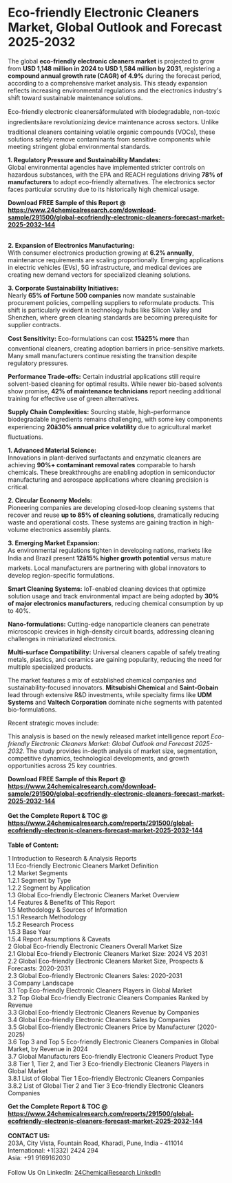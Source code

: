 <h1>Eco-friendly Electronic Cleaners Market, Global Outlook and Forecast 2025-2032</h1><p>The global <strong>eco-friendly electronic cleaners market</strong> is projected to grow from <strong>USD 1,148 million in 2024 to USD 1,584 million by 2031</strong>, registering a <strong>compound annual growth rate (CAGR) of 4.9%</strong> during the forecast period, according to a comprehensive market analysis. This steady expansion reflects increasing environmental regulations and the electronics industry's shift toward sustainable maintenance solutions.</p><p>Eco-friendly electronic cleanersâformulated with biodegradable, non-toxic ingredientsâare revolutionizing device maintenance across sectors. Unlike traditional cleaners containing volatile organic compounds (VOCs), these solutions safely remove contaminants from sensitive components while meeting stringent global environmental standards.</p><p><strong>1. Regulatory Pressure and Sustainability Mandates:</strong><br>
Global environmental agencies have implemented stricter controls on hazardous substances, with the EPA and REACH regulations driving <strong>78% of manufacturers</strong> to adopt eco-friendly alternatives. The electronics sector faces particular scrutiny due to its historically high chemical usage.</p><div><b>Download FREE Sample of this Report @ 
            <a href="https://www.24chemicalresearch.com/download-sample/291500/global-ecofriendly-electronic-cleaners-forecast-market-2025-2032-144">
            https://www.24chemicalresearch.com/download-sample/291500/global-ecofriendly-electronic-cleaners-forecast-market-2025-2032-144</a></b></div><br><p><strong>2. Expansion of Electronics Manufacturing:</strong><br>
With consumer electronics production growing at <strong>6.2% annually</strong>, maintenance requirements are scaling proportionally. Emerging applications in electric vehicles (EVs), 5G infrastructure, and medical devices are creating new demand vectors for specialized cleaning solutions.</p><p><strong>3. Corporate Sustainability Initiatives:</strong><br>
Nearly <strong>65% of Fortune 500 companies</strong> now mandate sustainable procurement policies, compelling suppliers to reformulate products. This shift is particularly evident in technology hubs like Silicon Valley and Shenzhen, where green cleaning standards are becoming prerequisite for supplier contracts.</p><p><strong>Cost Sensitivity:</strong> Eco-formulations can cost <strong>15â25% more</strong> than conventional cleaners, creating adoption barriers in price-sensitive markets. Many small manufacturers continue resisting the transition despite regulatory pressures.</p><p><strong>Performance Trade-offs:</strong> Certain industrial applications still require solvent-based cleaning for optimal results. While newer bio-based solvents show promise, <strong>42% of maintenance technicians</strong> report needing additional training for effective use of green alternatives.</p><p><strong>Supply Chain Complexities:</strong> Sourcing stable, high-performance biodegradable ingredients remains challenging, with some key components experiencing <strong>20â30% annual price volatility</strong> due to agricultural market fluctuations.</p><p><strong>1. Advanced Material Science:</strong><br>
Innovations in plant-derived surfactants and enzymatic cleaners are achieving <strong>90%+ contaminant removal rates</strong> comparable to harsh chemicals. These breakthroughs are enabling adoption in semiconductor manufacturing and aerospace applications where cleaning precision is critical.</p><p><strong>2. Circular Economy Models:</strong><br>
Pioneering companies are developing closed-loop cleaning systems that recover and reuse <strong>up to 85% of cleaning solutions</strong>, dramatically reducing waste and operational costs. These systems are gaining traction in high-volume electronics assembly plants.</p><p><strong>3. Emerging Market Expansion:</strong><br>
As environmental regulations tighten in developing nations, markets like India and Brazil present <strong>12â15% higher growth potential</strong> versus mature markets. Local manufacturers are partnering with global innovators to develop region-specific formulations.</p><p><strong>Smart Cleaning Systems:</strong> IoT-enabled cleaning devices that optimize solution usage and track environmental impact are being adopted by <strong>30% of major electronics manufacturers</strong>, reducing chemical consumption by up to 40%.</p><p><strong>Nano-formulations:</strong> Cutting-edge nanoparticle cleaners can penetrate microscopic crevices in high-density circuit boards, addressing cleaning challenges in miniaturized electronics.</p><p><strong>Multi-surface Compatibility:</strong> Universal cleaners capable of safely treating metals, plastics, and ceramics are gaining popularity, reducing the need for multiple specialized products.</p><p>The market features a mix of established chemical companies and sustainability-focused innovators. <strong>Mitsubishi Chemical</strong> and <strong>Saint-Gobain</strong> lead through extensive R&amp;D investments, while specialty firms like <strong>UDM Systems</strong> and <strong>Valtech Corporation</strong> dominate niche segments with patented bio-formulations.</p><p>Recent strategic moves include:</p><p>This analysis is based on the newly released market intelligence report <em>Eco-friendly Electronic Cleaners Market: Global Outlook and Forecast 2025-2032</em>. The study provides in-depth analysis of market size, segmentation, competitive dynamics, technological developments, and growth opportunities across 25 key countries.</p><div><b>Download FREE Sample of this Report @ 
            <a href="https://www.24chemicalresearch.com/download-sample/291500/global-ecofriendly-electronic-cleaners-forecast-market-2025-2032-144">
            https://www.24chemicalresearch.com/download-sample/291500/global-ecofriendly-electronic-cleaners-forecast-market-2025-2032-144</a></b></div><br><div><b>Get the Complete Report & TOC @ 
            <a href="https://www.24chemicalresearch.com/reports/291500/global-ecofriendly-electronic-cleaners-forecast-market-2025-2032-144">
            https://www.24chemicalresearch.com/reports/291500/global-ecofriendly-electronic-cleaners-forecast-market-2025-2032-144</a></b></div><br>
            <b>Table of Content:</b><p>1 Introduction to Research & Analysis Reports<br />
 1.1 Eco-friendly Electronic Cleaners Market Definition<br />
 1.2 Market Segments<br />
 1.2.1 Segment by Type<br />
 1.2.2 Segment by Application<br />
 1.3 Global Eco-friendly Electronic Cleaners Market Overview<br />
 1.4 Features & Benefits of This Report<br />
 1.5 Methodology & Sources of Information<br />
 1.5.1 Research Methodology<br />
 1.5.2 Research Process<br />
 1.5.3 Base Year<br />
 1.5.4 Report Assumptions & Caveats<br />
2 Global Eco-friendly Electronic Cleaners Overall Market Size<br />
 2.1 Global Eco-friendly Electronic Cleaners Market Size: 2024 VS 2031<br />
 2.2 Global Eco-friendly Electronic Cleaners Market Size, Prospects & Forecasts: 2020-2031<br />
 2.3 Global Eco-friendly Electronic Cleaners Sales: 2020-2031<br />
3 Company Landscape<br />
 3.1 Top Eco-friendly Electronic Cleaners Players in Global Market<br />
 3.2 Top Global Eco-friendly Electronic Cleaners Companies Ranked by Revenue<br />
 3.3 Global Eco-friendly Electronic Cleaners Revenue by Companies<br />
 3.4 Global Eco-friendly Electronic Cleaners Sales by Companies<br />
 3.5 Global Eco-friendly Electronic Cleaners Price by Manufacturer (2020-2025)<br />
 3.6 Top 3 and Top 5 Eco-friendly Electronic Cleaners Companies in Global Market, by Revenue in 2024<br />
 3.7 Global Manufacturers Eco-friendly Electronic Cleaners Product Type<br />
 3.8 Tier 1, Tier 2, and Tier 3 Eco-friendly Electronic Cleaners Players in Global Market<br />
 3.8.1 List of Global Tier 1 Eco-friendly Electronic Cleaners Companies<br />
 3.8.2 List of Global Tier 2 and Tier 3 Eco-friendly Electronic Cleaners Companies</p><div><b>Get the Complete Report & TOC @ 
            <a href="https://www.24chemicalresearch.com/reports/291500/global-ecofriendly-electronic-cleaners-forecast-market-2025-2032-144">
            https://www.24chemicalresearch.com/reports/291500/global-ecofriendly-electronic-cleaners-forecast-market-2025-2032-144</a></b></div><br><b>CONTACT US:</b><br>
            203A, City Vista, Fountain Road, Kharadi, Pune, India - 411014<br>
            International: +1(332) 2424 294<br>
            Asia: +91 9169162030 <br><br>
            Follow Us On LinkedIn: <a href="https://www.linkedin.com/company/24chemicalresearch/">24ChemicalResearch LinkedIn</a>